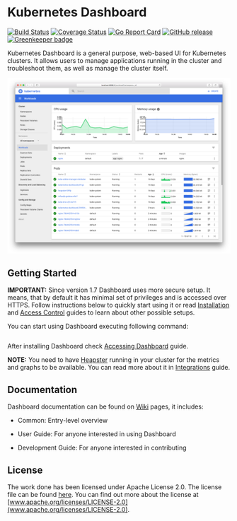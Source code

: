 # Kubernetes Dashboard

[![Build Status](https://travis-ci.org/kubernetes/dashboard.svg?branch=master)](https://travis-ci.org/kubernetes/dashboard)
[![Coverage Status](https://codecov.io/github/kubernetes/dashboard/coverage.svg?branch=master)](https://codecov.io/github/kubernetes/dashboard?branch=master)
[![Go Report Card](https://goreportcard.com/badge/github.com/kubernetes/dashboard)](https://goreportcard.com/report/github.com/kubernetes/dashboard)
[![GitHub release](https://img.shields.io/github/release/kubernetes/dashboard.svg)](https://github.com/kubernetes/dashboard/releases/latest)
[![Greenkeeper badge](https://badges.greenkeeper.io/kubernetes/dashboard.svg)](https://greenkeeper.io/)

Kubernetes Dashboard is a general purpose, web-based UI for Kubernetes clusters. It allows users to manage applications
running in the cluster and troubleshoot them, as well as manage the cluster itself.

![Dashboard UI workloads page](docs/dashboard-ui.png)

## Getting Started

**IMPORTANT:** Since version 1.7 Dashboard uses more secure setup. It means, that by default it has minimal set of
privileges and is accessed over HTTPS. Follow instructions below to quickly start using it or read [Installation](
https://github.com/kubernetes/dashboard/wiki/Installation) and [Access Control](
https://github.com/kubernetes/dashboard/wiki/Access-control) guides to learn about other possible setups.

You can start using Dashboard executing following command:

```sh

```

After installing Dashboard check [Accessing Dashboard](
https://github.com/kubernetes/dashboard/wiki/Accessing-dashboard) guide.

**NOTE:** You need to have [Heapster](https://github.com/kubernetes/heapster/) running in your cluster for the metrics
and graphs to be available. You can read more about it in [Integrations](
https://github.com/kubernetes/dashboard/wiki/Integrations) guide.


## Documentation

Dashboard documentation can be found on [Wiki](https://github.com/kubernetes/dashboard/wiki) pages, it includes:

* Common: Entry-level overview

* User Guide: For anyone interested in using Dashboard

* Development Guide: For anyone interested in contributing

## License

The work done has been licensed under Apache License 2.0. The license file can be found [here](LICENSE). You can find
out more about the license at [www.apache.org/licenses/LICENSE-2.0](www.apache.org/licenses/LICENSE-2.0).
